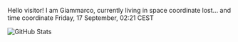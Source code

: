 Hello visitor! I am Giammarco, currently living in space coordinate lost... and time coordinate Friday, 17 September, 02:21 CEST

![GitHub Stats](https://github-readme-stats.vercel.app/api?username=grcasanova)
